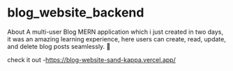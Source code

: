 # blog_website_backend
About
A multi-user Blog MERN application which i just created in two days, it was an amazing learning experience, here users can create, read, update, and delete blog posts seamlessly. 🎉

check it out -https://blog-website-sand-kappa.vercel.app/
